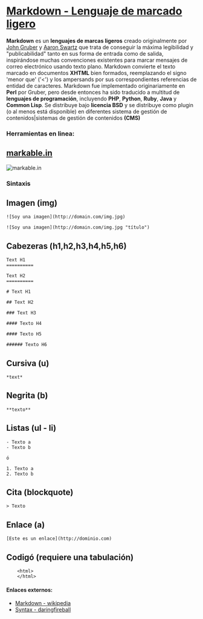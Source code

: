 [Markdown - Lenguaje de marcado ligero](/articulo/markdown-lenguaje-de-marcado-ligero)
======================================================================================

**Markdown** es un **lenguajes de marcas ligeros** creado originalmente por [John Gruber](http://daringfireball.net/) y [Aaron Swartz](http://www.aaronsw.com/) que trata de conseguir la máxima legibilidad y "publicabilidad" tanto en sus forma de entrada como de salida, inspirándose muchas convenciones existentes para marcar mensajes de correo electrónico usando texto plano. Markdown convierte el texto marcado en documentos **XHTML** bien formados, reemplazando el signo 'menor que' ('<') y los ampersands por sus correspondientes referencias de entidad de caracteres. Markdown fue implementado originariamente en **Perl** por Gruber, pero desde entonces ha sido traducido a multitud de **lenguajes de programación**, incluyendo **PHP**, **Python**, **Ruby**, **Java** y **Common Lisp**. Se distribuye bajo **licencia BSD** y se distribuye como plugin (o al menos está disponible) en diferentes sistema de gestión de contenidos|sistemas de gestión de contenidos **(CMS)**

### Herramientas en linea:

## [markable.in](http://markable.in/editor/)
![markable.in](http://i.imgur.com/DNlwAYr.png)

### Sintaxis

## Imagen (img)
    ![Soy una imagen](http://domain.com/img.jpg)

    ![Soy una imagen](http://domain.com/img.jpg "título")


## Cabezeras (h1,h2,h3,h4,h5,h6)
    Text H1
    ==========

    Text H2
    ==========
    
    # Text H1

    ## Text H2
    
    ### Text H3
    
    #### Texto H4
    
    #### Texto H5

    ###### Texto H6


## Cursiva (u)
    *text*


## Negrita (b)
    **texto**


## Listas (ul - li)
    - Texto a
    - Texto b
    
    ó
    
    1. Texto a
    2. Texto b


## Cita (blockquote)
    > Texto


## Enlace (a)
    [Este es un enlace](http://dominio.com)

## Codigó (requiere una tabulación)
        <html>
        </html>


#### Enlaces externos:
- [Markdown - wikipedia](http://es.wikipedia.org/wiki/Markdown)
- [Syntax - daringfireball](http://daringfireball.net/projects/markdown/syntax)
